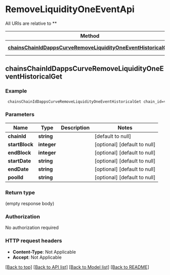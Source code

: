 # RemoveLiquidityOneEventApi

All URIs are relative to **

Method | HTTP request | Description
------------- | ------------- | -------------
[**chainsChainIdDappsCurveRemoveLiquidityOneEventHistoricalGet**](RemoveLiquidityOneEventApi.md#chainsChainIdDappsCurveRemoveLiquidityOneEventHistoricalGet) | **GET** /chains/{chain_id}/dapps/curve/removeLiquidityOneEvent/historical | 



## chainsChainIdDappsCurveRemoveLiquidityOneEventHistoricalGet



### Example

```bash
 chainsChainIdDappsCurveRemoveLiquidityOneEventHistoricalGet chain_id=value  startBlock=value  endBlock=value  startDate=value  endDate=value  poolId=value
```

### Parameters


Name | Type | Description  | Notes
------------- | ------------- | ------------- | -------------
 **chainId** | **string** |  | [default to null]
 **startBlock** | **integer** |  | [optional] [default to null]
 **endBlock** | **integer** |  | [optional] [default to null]
 **startDate** | **string** |  | [optional] [default to null]
 **endDate** | **string** |  | [optional] [default to null]
 **poolId** | **string** |  | [optional] [default to null]

### Return type

(empty response body)

### Authorization

No authorization required

### HTTP request headers

- **Content-Type**: Not Applicable
- **Accept**: Not Applicable

[[Back to top]](#) [[Back to API list]](../README.md#documentation-for-api-endpoints) [[Back to Model list]](../README.md#documentation-for-models) [[Back to README]](../README.md)

